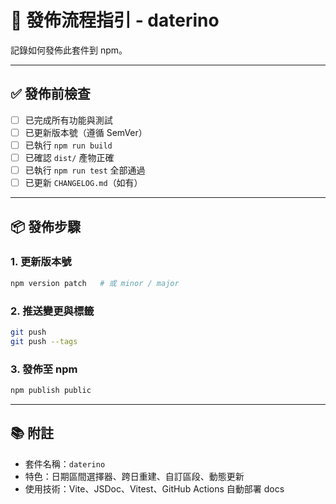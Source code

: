# 🚀 發佈流程指引 - daterino

記錄如何發佈此套件到 npm。

---

## ✅ 發佈前檢查

- [ ] 已完成所有功能與測試
- [ ] 已更新版本號（遵循 SemVer）
- [ ] 已執行 `npm run build`
- [ ] 已確認 `dist/` 產物正確
- [ ] 已執行 `npm run test` 全部通過
- [ ] 已更新 `CHANGELOG.md`（如有）

---

## 📦 發佈步驟

### 1. 更新版本號

```bash
npm version patch   # 或 minor / major
```

### 2. 推送變更與標籤

```bash
git push
git push --tags
```

### 3. 發佈至 npm

```bash
npm publish public
```

---

## 📚 附註

- 套件名稱：`daterino`
- 特色：日期區間選擇器、跨日重建、自訂區段、動態更新
- 使用技術：Vite、JSDoc、Vitest、GitHub Actions 自動部署 docs
